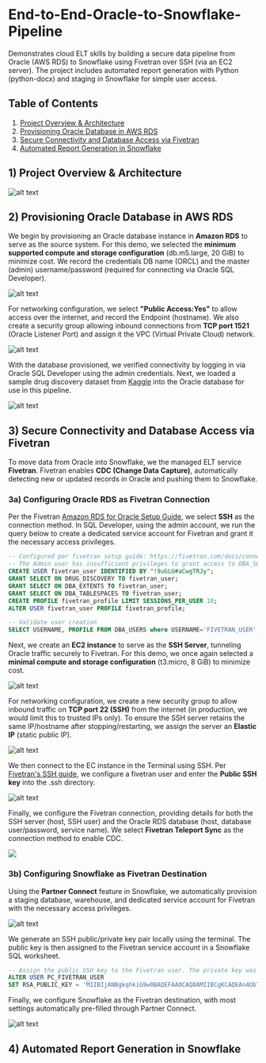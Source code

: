 # End-to-End-Oracle-to-Snowflake-Pipeline
Demonstrates cloud ELT skills by building a secure data pipeline from Oracle (AWS RDS) to Snowflake using Fivetran over SSH (via an EC2 server). The project includes automated report generation with Python (python-docx) and staging in Snowflake for simple user access.


## Table of Contents
1) [Project Overview & Architecture](#1-project-overview--architecture)  
2) [Provisioning Oracle Database in AWS RDS](#2-provisioning-oracle-database-in-aws-rds)  
3) [Secure Connectivity and Database Access via Fivetran](#3-secure-connectivity-and-database-access-via-fivetran)  
4) [Automated Report Generation in Snowflake](#4-automated-report-generation-in-snowflake)  


## 1) Project Overview & Architecture
![alt text](https://github.com/jerryzhangdata/End-to-End-Oracle-to-Snowflake-Pipeline/blob/main/Images/Project%20Architecture.png)

## 2) Provisioning Oracle Database in AWS RDS
We begin by provisioning an Oracle database instance in **Amazon RDS** to serve as the source system.  For this demo, we selected the **minimum supported compute and storage configuration** (db.m5.large, 20 GiB) to minimize cost. We record the credentials DB name (ORCL) and the master (admin) username/password (required for connecting via Oracle SQL Developer).

![alt text](https://github.com/jerryzhangdata/End-to-End-Oracle-to-Snowflake-Pipeline/blob/main/Images/Screenshot%201%20(AWS%20RDS).png)


For networking configuration, we select **"Public Access:Yes"** to allow access over the internet, and record the Endpoint (hostname). We also create a security group allowing inbound connections from **TCP port 1521** (Oracle Listener Port) and assign it the VPC (Virtual Private Cloud) network. 

![alt text](https://github.com/jerryzhangdata/End-to-End-Oracle-to-Snowflake-Pipeline/blob/main/Images/Screenshot%202%20(AWS%20Security%20Group).png)


With the database provisioned, we verified connectivity by logging in via Oracle SQL Developer using the admin credentials. Next, we loaded a sample drug discovery dataset from [Kaggle](https://www.kaggle.com/datasets/shahriarkabir/drug-discovery-virtual-screening-dataset) into the Oracle database for use in this pipeline.

![alt text](https://github.com/jerryzhangdata/End-to-End-Oracle-to-Snowflake-Pipeline/blob/main/Images/Screenshot%203%20(Oracle%20Data%20Load).png)


## 3) Secure Connectivity and Database Access via Fivetran
To move data from Oracle into Snowflake, we the managed ELT service **Fivetran**. Fivetran enables **CDC (Change Data Capture)**, automatically detecting new or updated records in Oracle and pushing them to Snowflake.


### 3a) Configuring Oracle RDS as Fivetran Connection
Per the Fivetran [Amazon RDS for Oracle Setup Guide](https://fivetran.com/docs/connectors/databases/oracle/oracle-connector/rds-setup-guide), we select **SSH** as the connection method. In SQL Developer, using the admin account, we run the query below to create a dedicated service account for Fivetran and grant it the necessary access privileges.

```sql
-- Configured per fivetran setup guide: https://fivetran.com/docs/connectors/databases/oracle/oracle-connector/setup-guide
-- The Admin user has insufficient privileges to grant access to DBA_SEGMENTS
CREATE USER fivetran_user IDENTIFIED BY "!9uGLU#aCwgTRJy";
GRANT SELECT ON DRUG_DISCOVERY TO fivetran_user;
GRANT SELECT ON DBA_EXTENTS TO fivetran_user;
GRANT SELECT ON DBA_TABLESPACES TO fivetran_user;
CREATE PROFILE fivetran_profile LIMIT SESSIONS_PER_USER 10;
ALTER USER fivetran_user PROFILE fivetran_profile;

-- Validate user creation
SELECT USERNAME, PROFILE FROM DBA_USERS where USERNAME='FIVETRAN_USER';
```


Next, we create an **EC2 instance** to serve as the **SSH Server**, tunneling Oracle traffic securely to Fivetran. For this demo, we once again selected a **minimal compute and storage configuration** (t3.micro, 8 GiB) to minimize cost.

![alt text](https://github.com/jerryzhangdata/End-to-End-Oracle-to-Snowflake-Pipeline/blob/main/Images/Screenshot%204%20(EC2%20SSH%20Server).png)


For networking configuration, we create a new security group to allow inbound traffic on **TCP port 22 (SSH)** from the internet (in production, we would limit this to trusted IPs only). To ensure the SSH server retains the same IP/hostname after stopping/restarting, we assign the server an **Elastic IP** (static public IP).

![alt text](https://github.com/jerryzhangdata/End-to-End-Oracle-to-Snowflake-Pipeline/blob/main/Images/Screenshot%206%20(Elastic%20IP).png)


We then connect to the EC instance in the Terminal using SSH. Per [Fivetran's SSH guide](https://fivetran.com/docs/connectors/databases/connection-options#sshtunnel), we configure a fivetran user and enter the **Public SSH key** into the .ssh directory.

![alt text](https://github.com/jerryzhangdata/End-to-End-Oracle-to-Snowflake-Pipeline/blob/main/Images/Screenshot%205%20(EC2%20SSH%20Configuration).png)


Finally, we configure the Fivetran connection, providing details for both the SSH server (host, SSH user) and the Oracle RDS database (host, database user/password, service name). We select **Fivetran Teleport Sync** as the connection method to enable CDC.

![](https://github.com/jerryzhangdata/End-to-End-Oracle-to-Snowflake-Pipeline/blob/main/Images/Screenshot%207%20(Fivetran%20to%20Oracle%20RDS).png)


### 3b) Configuring Snowflake as Fivetran Destination
Using the **Partner Connect** feature in Snowflake, we automatically provision a staging database, warehouse, and dedicated service account for Fivetran with the necessary access privileges.

![alt text](https://github.com/jerryzhangdata/End-to-End-Oracle-to-Snowflake-Pipeline/blob/main/Images/Screenshot%208%20(Snowflake%20Partner%20Connect).png)


We generate an SSH public/private key pair locally using the terminal. The public key is then assigned to the Fivetran service account in a Snowflake SQL worksheet.

```sql
-- Assign the public SSH key to the Fivetran user. The private key was entered into Fivetran when configuring the destination
ALTER USER PC_FIVETRAN_USER
SET RSA_PUBLIC_KEY = 'MIIBIjANBgkqhkiG9w0BAQEFAAOCAQ8AMIIBCgKCAQEAn4ObTHy7EYPAyQv6anCcaloNBJfmxUWlE5jIeiMv7dq0FQcocEe24CWLIiP88gFdqWNwa/stmiu1DtTCeT8mQFa4x7hFwgJmvlN5OUK8tI+ucqyZRBhcI+vGDCud4e7p9Gq4EMP3k65PnAm/L8AhtZp2QUiW8qrJX31rrJTjmnPxNxwgfgWyI0Hq3j4gR252Hqhb6K76tQ4UqRC3smDzohZDjsXdtGUfEt2cEd6V47+P04Jo6vPkEunyGiArpwNCoT9UGng6SmMJ6DxmABYMCz3i+8eGUarxlZ6RNhvdY2emPrn0Ve74hkKRKudRNb9lsdUsK8GgppiksUrz601YoQIDAQAB';
```

Finally, we configure Snowflake as the Fivetran destination, with most settings automatically pre-filled through Partner Connect.

![alt text](https://github.com/jerryzhangdata/End-to-End-Oracle-to-Snowflake-Pipeline/blob/main/Images/Screnshot%209%20(Fivetran%20to%20Snowflake).png)

## 4) Automated Report Generation in Snowflake

